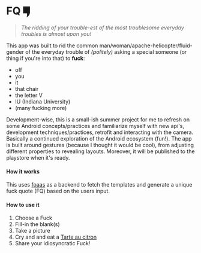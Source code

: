 # FQ       <img src="art/quote-icon-dark.png" align="center" width="18"/>

>_The ridding of your trouble-est of the most troublesome everyday troubles is almost upon you!_

This app was built to rid the common man/woman/apache-helicopter/fluid-gender of the everyday trouble of _(politely)_ asking a special someone (or thing if you're into that) to **fuck**:
- off
- you
- it
- that chair
- the letter V
- IU (Indiana University)
- (many fucking more)

Development-wise, this is a small-ish summer project for me to refresh on some Android concepts/practices and familiarize myself with new api's, development techniques/practices, retrofit and interacting with the camera. Basically a continued exploration of the Android ecosystem (fun!). The app is built around gestures (because I thought it would be cool), from adjusting different properties to revealing layouts. Moreover, it will be published to the playstore when it's ready.

#### How it works
This uses [foaas](https://www.foaas.com) as a backend to fetch the templates and generate a unique fuck quote (FQ) based on the users input.

#### How to use it
1. Choose a Fuck
2. Fill-in the blank(s)
3. Take a picture
4. Cry and and eat a [Tarte au citron](https://en.wikipedia.org/wiki/Lemon_tart)
5. Share your idiosyncratic Fuck!
